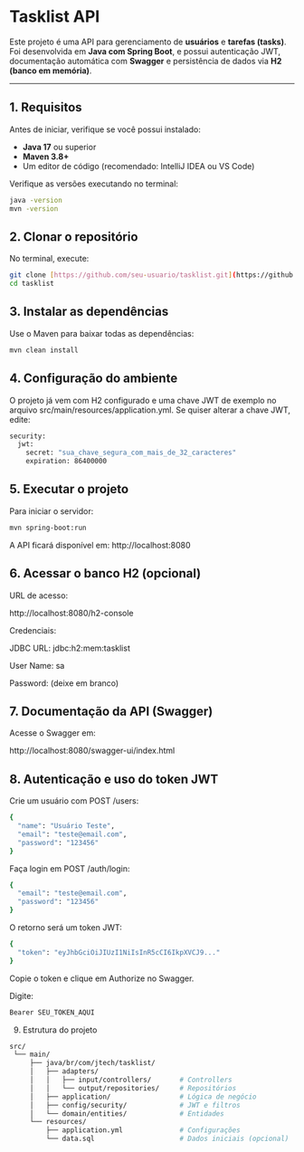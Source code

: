 # Tasklist API

Este projeto é uma API para gerenciamento de **usuários** e **tarefas (tasks)**.  
Foi desenvolvida em **Java com Spring Boot**, e possui autenticação JWT, documentação automática com **Swagger** e persistência de dados via **H2 (banco em memória)**.

---

## 1. Requisitos

Antes de iniciar, verifique se você possui instalado:

- **Java 17** ou superior
- **Maven 3.8+**
- Um editor de código (recomendado: IntelliJ IDEA ou VS Code)

Verifique as versões executando no terminal:

```bash
java -version
mvn -version
```
## 2. Clonar o repositório

No terminal, execute:

```bash
git clone [https://github.com/seu-usuario/tasklist.git](https://github.com/seu-usuario/tasklist.git)
cd tasklist
```

## 3. Instalar as dependências

Use o Maven para baixar todas as dependências:

```bash
mvn clean install
```

## 4. Configuração do ambiente

O projeto já vem com H2 configurado e uma chave JWT de exemplo 
no arquivo src/main/resources/application.yml. Se quiser alterar a chave JWT, edite:

```bash
security:
  jwt:
    secret: "sua_chave_segura_com_mais_de_32_caracteres"
    expiration: 86400000
```

## 5. Executar o projeto

Para iniciar o servidor:

```bash
mvn spring-boot:run
```

A API ficará disponível em:
http://localhost:8080

## 6. Acessar o banco H2 (opcional)

URL de acesso:

http://localhost:8080/h2-console

Credenciais:

JDBC URL: jdbc:h2:mem:tasklist

User Name: sa

Password: (deixe em branco)

## 7. Documentação da API (Swagger)

Acesse o Swagger em:

http://localhost:8080/swagger-ui/index.html

## 8. Autenticação e uso do token JWT

Crie um usuário com POST /users:

```bash
{
  "name": "Usuário Teste",
  "email": "teste@email.com",
  "password": "123456"
}
```

Faça login em POST /auth/login:

```bash
{
  "email": "teste@email.com",
  "password": "123456"
}
```

O retorno será um token JWT:

```bash
{
  "token": "eyJhbGciOiJIUzI1NiIsInR5cCI6IkpXVCJ9..."
}
```

Copie o token e clique em Authorize no Swagger.

Digite:

```bash
Bearer SEU_TOKEN_AQUI
```

9. Estrutura do projeto

```bash
src/
 └── main/
     ├── java/br/com/jtech/tasklist/
     │   ├── adapters/
     │   │   ├── input/controllers/       # Controllers
     │   │   └── output/repositories/     # Repositórios
     │   ├── application/                 # Lógica de negócio
     │   ├── config/security/             # JWT e filtros
     │   └── domain/entities/             # Entidades
     └── resources/
         ├── application.yml              # Configurações
         └── data.sql                     # Dados iniciais (opcional)
```